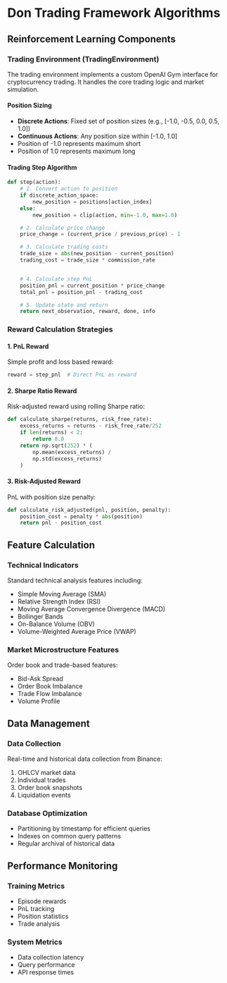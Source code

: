 # Don Trading Framework Algorithms

## Reinforcement Learning Components

### Trading Environment (TradingEnvironment)

The trading environment implements a custom OpenAI Gym interface for cryptocurrency trading. It handles the core trading logic and market simulation.

#### Position Sizing
- **Discrete Actions**: Fixed set of position sizes (e.g., [-1.0, -0.5, 0.0, 0.5, 1.0])
- **Continuous Actions**: Any position size within [-1.0, 1.0]
- Position of -1.0 represents maximum short
- Position of 1.0 represents maximum long

#### Trading Step Algorithm
```python
def step(action):
    # 1. Convert action to position
    if discrete_action_space:
        new_position = positions[action_index]
    else:
        new_position = clip(action, min=-1.0, max=1.0)

    # 2. Calculate price change
    price_change = (current_price / previous_price) - 1

    # 3. Calculate trading costs
    trade_size = abs(new_position - current_position)
    trading_cost = trade_size * commission_rate


    # 4. Calculate step PnL
    position_pnl = current_position * price_change
    total_pnl = position_pnl - trading_cost

    # 5. Update state and return
    return next_observation, reward, done, info
```

### Reward Calculation Strategies

#### 1. PnL Reward
Simple profit and loss based reward:
```python
reward = step_pnl  # Direct PnL as reward
```

#### 2. Sharpe Ratio Reward
Risk-adjusted reward using rolling Sharpe ratio:
```python
def calculate_sharpe(returns, risk_free_rate):
    excess_returns = returns - risk_free_rate/252
    if len(returns) < 2:
        return 0.0
    return np.sqrt(252) * (
        np.mean(excess_returns) /
        np.std(excess_returns)
    )
```

#### 3. Risk-Adjusted Reward
PnL with position size penalty:
```python
def calculate_risk_adjusted(pnl, position, penalty):
    position_cost = penalty * abs(position)
    return pnl - position_cost
```

## Feature Calculation

### Technical Indicators
Standard technical analysis features including:
- Simple Moving Average (SMA)
- Relative Strength Index (RSI)
- Moving Average Convergence Divergence (MACD)
- Bollinger Bands
- On-Balance Volume (OBV)
- Volume-Weighted Average Price (VWAP)

### Market Microstructure Features
Order book and trade-based features:
- Bid-Ask Spread
- Order Book Imbalance
- Trade Flow Imbalance
- Volume Profile

## Data Management

### Data Collection
Real-time and historical data collection from Binance:
1. OHLCV market data
2. Individual trades
3. Order book snapshots
4. Liquidation events

### Database Optimization
- Partitioning by timestamp for efficient queries
- Indexes on common query patterns
- Regular archival of historical data

## Performance Monitoring

### Training Metrics
- Episode rewards
- PnL tracking
- Position statistics
- Trade analysis

### System Metrics
- Data collection latency
- Query performance
- API response times
